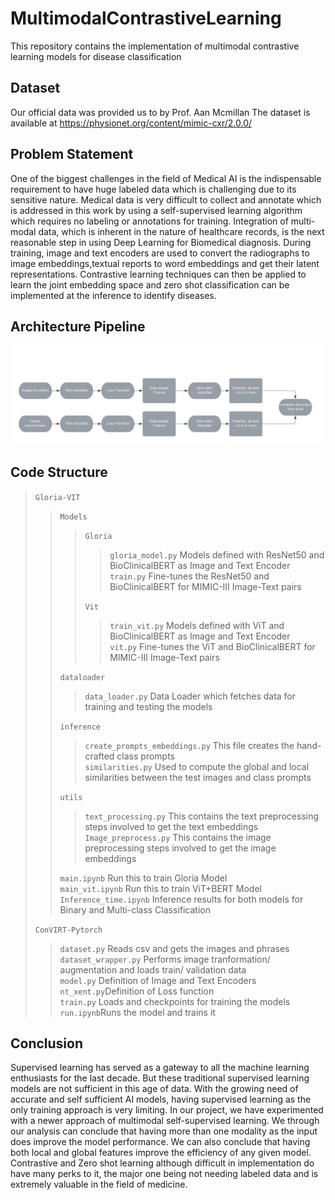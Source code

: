 # MultimodalContrastiveLearning
This repository contains the implementation of multimodal contrastive learning models for disease classification
## Dataset
Our official data was provided us to by Prof. Aan Mcmillan
The dataset is available at https://physionet.org/content/mimic-cxr/2.0.0/
## Problem Statement
One of the biggest challenges in the field of Medical AI is the indispensable requirement to have huge labeled data which is challenging due to its sensitive nature. Medical data is very difficult to collect and annotate which is addressed in this work by using a self-supervised learning algorithm which requires no labeling or annotations for training. Integration of multi-modal data, which is inherent in the nature of healthcare records, is the next reasonable step in using Deep Learning for Biomedical diagnosis.
During training, image and text encoders are used to convert the radiographs to image embeddings,textual reports to word embeddings and get their latent representations. Contrastive learning techniques can then be applied to learn the joint embedding space and zero shot classification can be
implemented at the inference to identify diseases.

## Architecture Pipeline 

![Alt text](https://github.com/ShruthiVidya-git/MultimodalContrastiveLearning/blob/main/Results/Flowchart.jpeg "Flow chart of our workflow")

## Code Structure 

> ```Gloria-VIT``` <br />
>  > ```Models```<br />
>  > >```Gloria``` <br />
>  > > >```gloria_model.py``` Models defined with ResNet50 and BioClinicalBERT as Image and Text Encoder <br />
>  > > >```train.py``` Fine-tunes the ResNet50 and BioClinicalBERT for MIMIC-III Image-Text pairs<br />  
>  > > >
>  > >```Vit```<br />
>  > > >```train_vit.py``` Models defined with ViT and BioClinicalBERT as Image and Text Encoder <br />
>  > > >```vit.py``` Fine-tunes the ViT and BioClinicalBERT for MIMIC-III Image-Text pairs<br />
>  > > >
>  > ```dataloader```<br />
>  > >```data_loader.py``` Data Loader which fetches data for training and testing the models<br />
>  > >
>  > ```inference```<br />
>  > >```create_prompts_embeddings.py``` This file creates the hand-crafted class prompts <br />
>  > >```similarities.py``` Used to compute the global and local similarities between the test images and class prompts<br />
>  > >
>  > ```utils```<br />
>  > >```text_processing.py``` This contains the text preprocessing steps involved to get the text embeddings<br />
>  > >```Image_preprocess.py``` This contains the image preprocessing steps involved to get the image embeddings<br />
>  > >
>  >```main.ipynb``` Run this to train Gloria Model<br />
>  >```main_vit.ipynb``` Run this to train ViT+BERT Model<br />
>  >```Inference_time.ipynb``` Inference results for both models for Binary and Multi-class Classification<br />
>  >
>  ```ConVIRT-Pytorch``` <br />
>  >```dataset.py``` Reads csv and gets the images and phrases<br />
>  >```dataset_wrapper.py``` Performs image tranformation/ augmentation and loads train/ validation data<br />
>  >```model.py``` Definition of Image and Text Encoders<br />
>  >```nt_xent.py```Definition of Loss function<br />
>  >```train.py``` Loads and checkpoints for training the models<br />
>  >```run.ipynb```Runs the model and trains it<br />




## Conclusion
Supervised learning has served as a gateway to all the machine learning enthusiasts for the last
decade. But these traditional supervised learning models are not sufficient in this age of data. With
the growing need of accurate and self sufficient AI models, having supervised learning as the only
training approach is very limiting. In our project, we have experimented with a newer approach of
multimodal self-supervised learning. We through our analysis can conclude that having more than
one modality as the input does improve the model performance. We can also conclude that having
both local and global features improve the efficiency of any given model. Contrastive and Zero shot
learning although difficult in implementation do have many perks to it, the major one being not
needing labeled data and is extremely valuable in the field of medicine.


